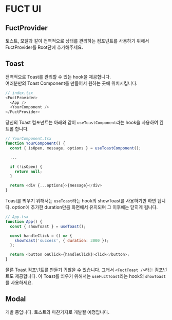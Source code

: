 # FUCT UI

## FuctProvider

토스트, 모달과 같이 전역적으로 상태를 관리하는 컴포넌트를 사용하기 위해서 FuctProvider를 Root단에 추가해주세요.

## Toast

전역적으로 Toast를 관리할 수 있는 hook을 제공합니다.  
여러분만의 Toast Component를 만들어서 원하는 곳에 위치시킵니다.

```javascript
// index.tsx
<FuctProvider>
  <App />
  <YourComponent />
</FuctProvider>
```

당신의 Toast 컴포넌트는 아래와 같이 `useToastComponent`라는 hook을 사용하여 컨트롤 합니다.

```javascript
// YourComponent.tsx
function YourComponent() {
  const { isOpen, message, options } = useToastComponent();

  ...

  if (!isOpen) {
    return null;
  }

  return <div {...options}>{message}</div>
}
```

Toast를 띄우기 위해서는 `useToast`라는 hook의 showToast를 사용하기만 하면 됩니다. option에 추가한 duration만큼 화면에서 유지되며 그 이후에는 닫히게 됩니다.

```javascript
// App.tsx
function App() {
  const { showToast } = useToast();

  const handleClick = () => {
    showToast('success', { duration: 3000 });
  };

  return <button onClick={handleClick}>click</button>;
}
```

물론 Toast 컴포넌트를 만들기 귀찮을 수 있습니다. 그래서 `<FuctToast />`라는 컴포넌트도 제공합니다. 이 Toast를 띄우기 위해서는 `useFuctToast`라는 hook의 `showToast`를 사용하세요.

## Modal

개발 중입니다. 토스트와 마찬가지로 개발될 예정입니다.
